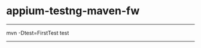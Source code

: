 # appium-testng-maven-fw
***
mvn -Dtest=FirstTest test
***

<!-- Check dependencies updates using TERMINAL
mvn versions:display-dependency-updates -->

